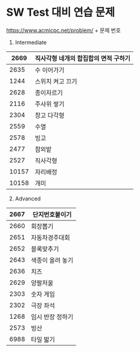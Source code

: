 # SW Test 대비 연습 문제



https://www.acmicpc.net/problem/   + 문제 번호



1. Intermediate

| 2669  | 직사각형 네개의 합집합의 면적 구하기 |
| ----- | ------------------------------------ |
| 2635  | 수 이어가기                          |
| 1244  | 스위치 켜고 끄기                     |
| 2628  | 종이자르기                           |
| 2116  | 주사위 쌓기                          |
| 2304  | 창고 다각형                          |
| 2559  | 수열                                 |
| 2578  | 빙고                                 |
| 2477  | 참외밭                               |
| 2527  | 직사각형                             |
| 10157 | 자리배정                             |
| 10158 | 개미                                 |

2. Advanced

| 2667 | 단지번호붙이기   |
| ---- | ---------------- |
| 2660 | 회장뽑기         |
| 2651 | 자동차경주대회   |
| 2652 | 블록맞추기       |
| 2643 | 색종이 올려 놓기 |
| 2636 | 치즈             |
| 2629 | 양팔저울         |
| 2303 | 숫자 게임        |
| 2302 | 극장 좌석        |
| 1268 | 임시 반장 정하기 |
| 2573 | 빙산             |
| 6988 | 타일 밟기        |